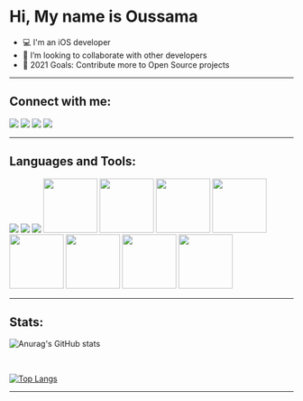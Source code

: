 # Hi, My name is Oussama

- 💻 I'm an iOS developer 
- 👯 I’m looking to collaborate with other developers 
- 🥅 2021 Goals: Contribute more to Open Source projects

<hr />

## Connect with me:

[<img src="https://img.icons8.com/color/48/000000/domain--v1.png"/>](https://oussamaelar.github.io/portfolio_oussama/)
[<img src="https://img.icons8.com/color/48/000000/linkedin.png"/>](https://www.linkedin.com/in/oussama-el-arabi-b67b1686/) 
[<img src="https://img.icons8.com/color/48/000000/twitter--v1.png"/>](https://twitter.com/Oussama58025209)
[<img src="https://img.icons8.com/color/48/000000/instagram-new--v1.png"/>](https://www.instagram.com/oussama.elarabi/)

<hr />

## Languages and Tools:

<img src="https://img.icons8.com/color/96/000000/javascript--v1.png"/> <img src="https://img.icons8.com/color/96/000000/ruby-programming-language.png"/>
<img src="https://img.icons8.com/color/96/000000/heroku.png"/>
<img src="https://cdn.jsdelivr.net/gh/devicons/devicon/icons/react/react-original.svg" hight='96' width='96'/>
<img src="https://cdn.jsdelivr.net/gh/devicons/devicon/icons/rails/rails-original-wordmark.svg" hight='96' width='96'/>
<img src="https://cdn.jsdelivr.net/gh/devicons/devicon/icons/nodejs/nodejs-original.svg" hight='96' width='96'/>
<img src="https://cdn.jsdelivr.net/gh/devicons/devicon/icons/express/express-original-wordmark.svg" hight='96' width='96'/>
<img src="https://cdn.jsdelivr.net/gh/devicons/devicon/icons/postgresql/postgresql-original-wordmark.svg" hight='96' width='96'/>
<img src="https://cdn.jsdelivr.net/gh/devicons/devicon/icons/mongodb/mongodb-original-wordmark.svg" hight='96' width='96'/>
<img src="https://cdn.jsdelivr.net/gh/devicons/devicon/icons/amazonwebservices/amazonwebservices-plain-wordmark.svg" hight='96' width='96'/>
<img src="https://cdn.jsdelivr.net/gh/devicons/devicon/icons/amazonwebservices/swift.svg" hight='96' width='96'/>


<hr />

## Stats:


![Anurag's GitHub stats](https://github-readme-stats.vercel.app/api?username=OussamaElar&show_icons=true&theme=dark)

<br />

[![Top Langs](https://github-readme-stats.vercel.app/api/top-langs/?username=OussamaElar&layout=compact)](https://github.com/anuraghazra/github-readme-stats)

<hr />
<!---
OussamaElar/OussamaElar is a ✨ special ✨ repository because its `README.md` (this file) appears on your GitHub profile.
You can click the Preview link to take a look at your changes.
--->
